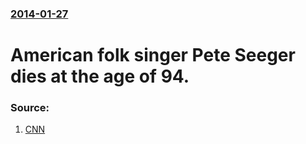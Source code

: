 ### [2014-01-27](/news/2014/01/27/index.md)

# American folk singer Pete Seeger dies at the age of 94. 




### Source:

1. [CNN](http://www.cnn.com/2014/01/28/showbiz/pete-seeger-death/)
